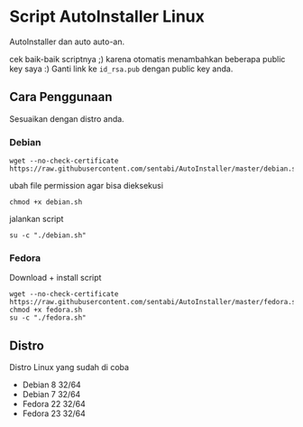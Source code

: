 # Script AutoInstaller Linux

AutoInstaller dan auto auto-an. 

cek baik-baik scriptnya ;) karena otomatis menambahkan beberapa public key saya :)
Ganti link ke `id_rsa.pub` dengan public key anda. 

## Cara Penggunaan

Sesuaikan dengan distro anda. 
### Debian 
```
wget --no-check-certificate https://raw.githubusercontent.com/sentabi/AutoInstaller/master/debian.sh 
```
ubah file permission agar bisa dieksekusi
```
chmod +x debian.sh
```
jalankan script
```
su -c "./debian.sh"
```

### Fedora

Download + install script
```
wget --no-check-certificate https://raw.githubusercontent.com/sentabi/AutoInstaller/master/fedora.sh
chmod +x fedora.sh
su -c "./fedora.sh"
```

## Distro
Distro Linux yang sudah di coba
- Debian 8 32/64
- Debian 7 32/64
- Fedora 22 32/64
- Fedora 23 32/64
